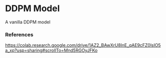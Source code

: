 # DDPM Model
A vanilla DDPM model

### References
https://colab.research.google.com/drive/1AZ2_BAwXrU8InE_qAE9cFZ0lsIO5a_xp?usp=sharing#scrollTo=Mnd5RGOyJFKo
